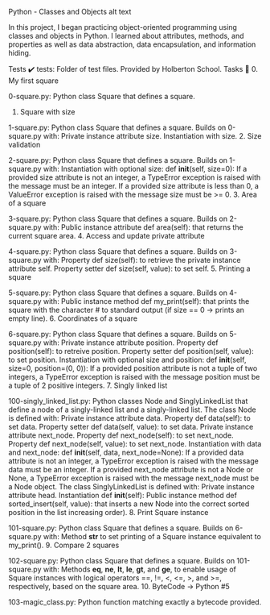 Python - Classes and Objects
alt text

In this project, I began practicing object-oriented programming using classes and objects in Python. I learned about attributes, methods, and properties as well as data abstraction, data encapsulation, and information hiding.

Tests ✔️
tests: Folder of test files. Provided by Holberton School.
Tasks 📃 0. My first square

0-square.py: Python class Square that defines a square.

1. Square with size

1-square.py: Python class Square that defines a square. Builds on 0-square.py with:
Private instance attribute size.
Instantiation with size. 2. Size validation

2-square.py: Python class Square that defines a square. Builds on 1-square.py with:
Instantiation with optional size: def **init**(self, size=0):
If a provided size attribute is not an integer, a TypeError exception is raised with the message must be an integer.
If a provided size attribute is less than 0, a ValueError exception is raised with the message size must be >= 0. 3. Area of a square

3-square.py: Python class Square that defines a square. Builds on 2-square.py with:
Public instance attribute def area(self): that returns the current square area. 4. Access and update private attribute

4-square.py: Python class Square that defines a square. Builds on 3-square.py with:
Property def size(self): to retrieve the private instance attribute self.
Property setter def size(self, value): to set self. 5. Printing a square

5-square.py: Python class Square that defines a square. Builds on 4-square.py with:
Public instance method def my_print(self): that prints the square with the character # to standard output (if size == 0 -> prints an empty line). 6. Coordinates of a square

6-square.py: Python class Square that defines a square. Builds on 5-square.py with:
Private instance attribute position.
Property def position(self): to retreive position.
Property setter def position(self, value): to set position.
Instantiation with optional size and position: def **init**(self, size=0, position=(0, 0)):
If a provided position attribute is not a tuple of two integers, a TypeError exception is raised with the message position must be a tuple of 2 positive integers. 7. Singly linked list

100-singly_linked_list.py: Python classes Node and SinglyLinkedList that define a node of a singly-linked list and a singly-linked list. The class Node is defined with:
Private instance attribute data.
Property def data(self): to set data.
Property setter def data(self, value): to set data.
Private instance attribute next_node.
Property def next_node(self): to set next_node.
Property def next_node(self, value): to set next_node.
Instantiation with data and next_node: def **init**(self, data, next_node=None):
If a provided data attribute is not an integer, a TypeError exception is raised with the message data must be an integer.
If a provided next_node attribute is not a Node or None, a TypeError exception is raised with the message next_node must be a Node object.
The class SinglyLinkedList is defined with:
Private instance attribute head.
Instantiation def **init**(self):
Public instance method def sorted_insert(self, value): that inserts a new Node into the correct sorted position in the list increasing order). 8. Print Square instance

101-square.py: Python class Square that defines a square. Builds on 6-square.py with:
Method **str** to set printing of a Square instance equivalent to my_print(). 9. Compare 2 squares

102-square.py: Python class Square that defines a square. Builds on 101-square.py with:
Methods **eq**, **ne**, **lt**, **le**, **gt**, and **ge**, to enable usage of Square instances with logical operators ==, !=, <, <=, >, and >=, respectively, based on the square area. 10. ByteCode -> Python #5

103-magic_class.py: Python function matching exactly a bytecode provided.
